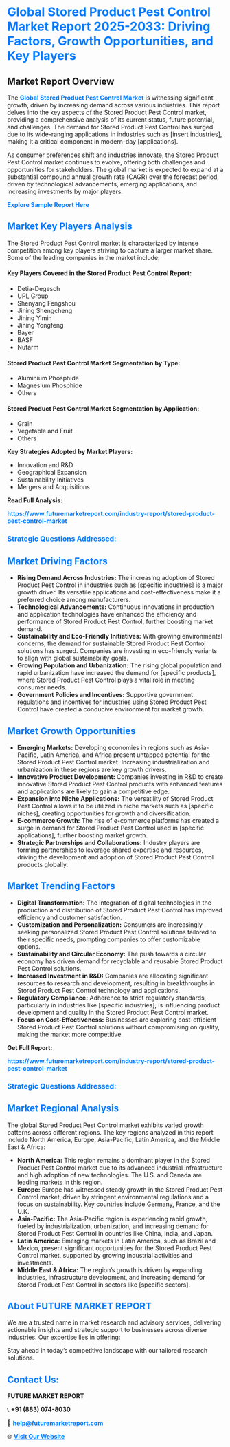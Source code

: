 <h1 style="color: #007BFF;">Global Stored Product Pest Control Market Report 2025-2033: Driving Factors, Growth Opportunities, and Key Players</h1>

<section id="overview">
<h2>Market Report Overview</h2>
<p>The <a href="https://www.futuremarketreport.com/industry-report/stored-product-pest-control-market" style="color: #007BFF; text-decoration: none;"><strong>Global Stored Product Pest Control Market</strong></a> is witnessing significant growth, driven by increasing demand across various industries. This report delves into the key aspects of the Stored Product Pest Control market, providing a comprehensive analysis of its current status, future potential, and challenges. The demand for Stored Product Pest Control has surged due to its wide-ranging applications in industries such as [insert industries], making it a critical component in modern-day [applications].</p>
<p>As consumer preferences shift and industries innovate, the Stored Product Pest Control market continues to evolve, offering both challenges and opportunities for stakeholders. The global market is expected to expand at a substantial compound annual growth rate (CAGR) over the forecast period, driven by technological advancements, emerging applications, and increasing investments by major players.</p>
</section>

<section id="overview">
<p><a href="https://www.futuremarketreport.com/request-sample/reportId=27358" style="color: #007BFF; text-decoration: none;"><strong>Explore Sample Report Here</strong></a></p>
</section>

<section id="key-players">
<h2 style="color: #007BFF;">Market Key Players Analysis</h2>
<p>The Stored Product Pest Control market is characterized by intense competition among key players striving to capture a larger market share. Some of the leading companies in the market include:</p>
<h4>Key Players Covered in the Stored Product Pest Control Report:</h4>
<ul><li>Detia-Degesch</li><li>UPL Group</li><li>Shenyang Fengshou</li><li>Jining Shengcheng</li><li>Jining Yimin</li><li>Jining Yongfeng</li><li>Bayer</li><li>BASF</li><li>Nufarm</li></ul>
<h4>Stored Product Pest Control Market Segmentation by Type:</h4>
<ul><li>Aluminium Phosphide</li><li>Magnesium Phosphide</li><li>Others</li></ul>

<h4>Stored Product Pest Control Market Segmentation by Application:</h4>
<ul><li>Grain</li><li>Vegetable and Fruit</li><li>Others</li></ul>
<p><strong>Key Strategies Adopted by Market Players:</strong></p>
<ul>
<li>Innovation and R&D</li>
<li>Geographical Expansion</li>
<li>Sustainability Initiatives</li>
<li>Mergers and Acquisitions</li>
</ul>
</section>

<section>
<p><strong>Read Full Analysis: </strong></p><a href="https://www.futuremarketreport.com/industry-report/stored-product-pest-control-market" style="color: #007BFF; text-decoration: none;"><strong>https://www.futuremarketreport.com/industry-report/stored-product-pest-control-market</strong></a>
<h3 style="color: #007BFF;">Strategic Questions Addressed:</h3>
</section>

<section id="driving-factors">
<h2 style="color: #007BFF;">Market Driving Factors</h2>
<ul>
<li><strong>Rising Demand Across Industries:</strong> The increasing adoption of Stored Product Pest Control in industries such as [specific industries] is a major growth driver. Its versatile applications and cost-effectiveness make it a preferred choice among manufacturers.</li>
<li><strong>Technological Advancements:</strong> Continuous innovations in production and application technologies have enhanced the efficiency and performance of Stored Product Pest Control, further boosting market demand.</li>
<li><strong>Sustainability and Eco-Friendly Initiatives:</strong> With growing environmental concerns, the demand for sustainable Stored Product Pest Control solutions has surged. Companies are investing in eco-friendly variants to align with global sustainability goals.</li>
<li><strong>Growing Population and Urbanization:</strong> The rising global population and rapid urbanization have increased the demand for [specific products], where Stored Product Pest Control plays a vital role in meeting consumer needs.</li>
<li><strong>Government Policies and Incentives:</strong> Supportive government regulations and incentives for industries using Stored Product Pest Control have created a conducive environment for market growth.</li>
</ul>
</section>

<section id="growth-opportunities">
<h2 style="color: #007BFF;">Market Growth Opportunities</h2>
<ul>
<li><strong>Emerging Markets:</strong> Developing economies in regions such as Asia-Pacific, Latin America, and Africa present untapped potential for the Stored Product Pest Control market. Increasing industrialization and urbanization in these regions are key growth drivers.</li>
<li><strong>Innovative Product Development:</strong> Companies investing in R&D to create innovative Stored Product Pest Control products with enhanced features and applications are likely to gain a competitive edge.</li>
<li><strong>Expansion into Niche Applications:</strong> The versatility of Stored Product Pest Control allows it to be utilized in niche markets such as [specific niches], creating opportunities for growth and diversification.</li>
<li><strong>E-commerce Growth:</strong> The rise of e-commerce platforms has created a surge in demand for Stored Product Pest Control used in [specific applications], further boosting market growth.</li>
<li><strong>Strategic Partnerships and Collaborations:</strong> Industry players are forming partnerships to leverage shared expertise and resources, driving the development and adoption of Stored Product Pest Control products globally.</li>
</ul>
</section>

<section id="trending-factors">
<h2 style="color: #007BFF;">Market Trending Factors</h2>
<ul>
<li><strong>Digital Transformation:</strong> The integration of digital technologies in the production and distribution of Stored Product Pest Control has improved efficiency and customer satisfaction.</li>
<li><strong>Customization and Personalization:</strong> Consumers are increasingly seeking personalized Stored Product Pest Control solutions tailored to their specific needs, prompting companies to offer customizable options.</li>
<li><strong>Sustainability and Circular Economy:</strong> The push towards a circular economy has driven demand for recyclable and reusable Stored Product Pest Control solutions.</li>
<li><strong>Increased Investment in R&D:</strong> Companies are allocating significant resources to research and development, resulting in breakthroughs in Stored Product Pest Control technology and applications.</li>
<li><strong>Regulatory Compliance:</strong> Adherence to strict regulatory standards, particularly in industries like [specific industries], is influencing product development and quality in the Stored Product Pest Control market.</li>
<li><strong>Focus on Cost-Effectiveness:</strong> Businesses are exploring cost-efficient Stored Product Pest Control solutions without compromising on quality, making the market more competitive.</li>
</ul>
</section>

<section>
<p><strong>Get Full Report: </strong></p><a href="https://www.futuremarketreport.com/industry-report/stored-product-pest-control-market" style="color: #007BFF; text-decoration: none;"><strong>https://www.futuremarketreport.com/industry-report/stored-product-pest-control-market</strong></a>
<h3 style="color: #007BFF;">Strategic Questions Addressed:</h3>
</section>


<section id="regional-analysis">
<h2 style="color: #007BFF;">Market Regional Analysis</h2>
<p>The global Stored Product Pest Control market exhibits varied growth patterns across different regions. The key regions analyzed in this report include North America, Europe, Asia-Pacific, Latin America, and the Middle East & Africa:</p>
<ul>
<li><strong>North America:</strong> This region remains a dominant player in the Stored Product Pest Control market due to its advanced industrial infrastructure and high adoption of new technologies. The U.S. and Canada are leading markets in this region.</li>
<li><strong>Europe:</strong> Europe has witnessed steady growth in the Stored Product Pest Control market, driven by stringent environmental regulations and a focus on sustainability. Key countries include Germany, France, and the U.K.</li>
<li><strong>Asia-Pacific:</strong> The Asia-Pacific region is experiencing rapid growth, fueled by industrialization, urbanization, and increasing demand for Stored Product Pest Control in countries like China, India, and Japan.</li>
<li><strong>Latin America:</strong> Emerging markets in Latin America, such as Brazil and Mexico, present significant opportunities for the Stored Product Pest Control market, supported by growing industrial activities and investments.</li>
<li><strong>Middle East & Africa:</strong> The region’s growth is driven by expanding industries, infrastructure development, and increasing demand for Stored Product Pest Control in sectors like [specific sectors].</li>
</ul>
</section>

<footer>
<h2 style="color: #007BFF;">About FUTURE MARKET REPORT</h2>
<p>We are a trusted name in market research and advisory services, delivering actionable insights and strategic support to businesses across diverse industries. Our expertise lies in offering:</p>

<p>Stay ahead in today’s competitive landscape with our tailored research solutions.</p>

<h2 style="color: #007BFF;">Contact Us:</h2>
<p><strong>FUTURE MARKET REPORT</strong></p>
<p>📞 <strong>+91 (883) 074-8030</strong></p>
<p>📧 <strong><a href="mailto:help@futuremarketreport.com" style="color: #007BFF;">help@futuremarketreport.com</a></strong></p>
<p>🌐 <strong><a href="https://www.futuremarketreport.com/" style="color: #007BFF;">Visit Our Website</a></strong></p>
</footer>